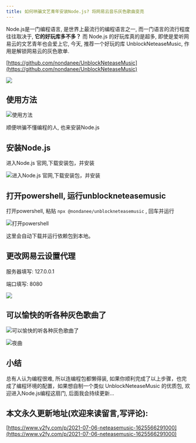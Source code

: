 ```yaml
---
title: 如何哄骗文艺青年安装Node.js? 将网易云音乐灰色歌曲变亮
---
```






Node.js是一门编程语言, 是世界上最流行的编程语言之一, 而一门语言的流行程度往往取决于, **它的好玩库多不多？** 而 Node.js 的好玩库真的是超多, 即使是爱听网易云的文艺青年也会爱上它, 今天, 推荐一个好玩的库 UnblockNeteaseMusic, 作用是解锁网易云的灰色歌单.

[https://github.com/nondanee/UnblockNeteaseMusic](https://github.com/nondanee/UnblockNeteaseMusic)



![](https://cdn.fangyuanxiaozhan.com/assets/1625566331172bXw8fchs.png)

## 使用方法

![使用方法](https://cdn.fangyuanxiaozhan.com/assets/1625566337492NzE0YWA1.gif)


顺便哄骗不懂编程的人, 也来安装Node.js


## 安装Node.js

进入Node.js 官网,下载安装包，并安装

![进入Node.js 官网,下载安装包，并安装](https://cdn.fangyuanxiaozhan.com/assets/1625566331847MdrGp6nA.png)


## 打开powershell, 运行unblockneteasemusic

打开powershell, 粘贴 `npx @nondanee/unblockneteasemusic` , 回车并运行

![打开powershell](https://cdn.fangyuanxiaozhan.com/assets/16255663338748Y5khyRp.png)

这里会自动下载并运行依赖包到本地。


## 更改网易云设置代理

服务器填写: 127.0.0.1

端口填写: 8080

![](https://cdn.fangyuanxiaozhan.com/assets/16255663339475Cdss3Hk.png)


## 可以愉快的听各种灰色歌曲了


![可以愉快的听各种灰色歌曲了](https://cdn.fangyuanxiaozhan.com/assets/16255663342582f8r1RN0.png)

![夜曲](https://cdn.fangyuanxiaozhan.com/assets/16255663354866tp6dhar.png)


## 小结


总有人认为编程很难, 所以连编程包都懒得装, 如果你顺利完成了以上步骤，也完成了编程环境的配置，如果想自制一个类似 UnblockNeteaseMusic  的优质包, 欢迎进入Node.js编程这扇门, 后面我会持续更新...





## 本文永久更新地址(欢迎来读留言,写评论):

[https://www.v2fy.com/p/2021-07-06-neteasemusic-1625566291000](https://www.v2fy.com/p/2021-07-06-neteasemusic-1625566291000)